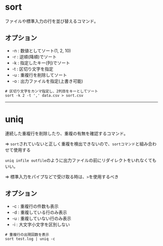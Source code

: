 # sort

ファイルや標準入力の行を並び替えるコマンド。

## オプション

- -n : 数値としてソート(1, 2, 10)
- -r : 逆順(降順)でソート
- -k : 指定したキー(列)でソート
- -t : 区切り文字を指定
- -u : 重複行を削除してソート
- -o : 出力ファイルを指定(上書き可能)

```
# 区切り文字をカンマ指定し、2列目をキーとしてソート
sort -k 2 -t ',' data.csv > sort.csv
```

---

# uniq

連続した重複行を削除したり、重複の有無を確認するコマンド。

=> `sort`されていないと正しく重複を検出できないので、`sortコマンド`と組み合わせて使用する

`uniq infile outfile`のように出力ファイルの前にリダイレクトをいれなくてもいい。

=> 標準入力をパイプなどで受け取る時は、`>`を使用するべき

## オプション

- -c : 重複行の件数も表示
- -d : 重複している行のみ表示
- -u : 重複していない行のみ表示
- -i : 大文字小文字を区別しない

```
# 重複行の出現回数を表示
sort test.log | uniq -c
```

